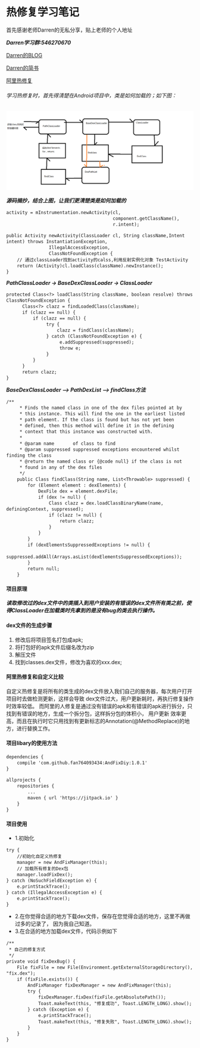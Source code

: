 # 热修复学习笔记

首先感谢老师Darren的无私分享，贴上老师的个人地址

***Darren学习群:546270670***

[Darren的BLOG](http://blog.csdn.net/z240336124/)

[Darren的简书](http://www.jianshu.com/p/c0ec2a7fc26a)

[阿里热修复](https://github.com/alibaba/AndFix)

###### 学习热修复时，首先得清楚在Android项目中，类是如何加载的；如下图：

![类的加载流程图](https://github.com/fan764093434/AndFixDiy/blob/master/images/class_loading.png)

***源码摘抄，结合上图，让我们更清楚类是如何加载的***
```
activity = mInstrumentation.newActivity(cl,
                                        component.getClassName(),
                                        r.intent);
```
```
public Activity newActivity(ClassLoader cl, String className,Intent intent) throws InstantiationException,
                IllegalAccessException,
                ClassNotFoundException {
    // 通过classLoader找到activity的calss,利用反射实例化对象 TestActivity
    return (Activity)cl.loadClass(className).newInstance();
}
```
***PathClassLoader  -> BaseDexClassLoader -> ClassLoader***
```
protected Class<?> loadClass(String className, boolean resolve) throws ClassNotFoundException {
      Class<?> clazz = findLoadedClass(className);
      if (clazz == null) {
          if (clazz == null) {
               try {
                   clazz = findClass(className);
               } catch (ClassNotFoundException e) {
                    e.addSuppressed(suppressed);
                    throw e;
               }
          }
      }
      return clazz;
}
```
***BaseDexClassLoader --> PathDexList --> findClass方法***
```
/**
     * Finds the named class in one of the dex files pointed at by
     * this instance. This will find the one in the earliest listed
     * path element. If the class is found but has not yet been
     * defined, then this method will define it in the defining
     * context that this instance was constructed with.
     *
     * @param name       of class to find
     * @param suppressed suppressed exceptions encountered whilst finding the class
     * @return the named class or {@code null} if the class is not
     * found in any of the dex files
     */
    public Class findClass(String name, List<Throwable> suppressed) {
        for (Element element : dexElements) {
            DexFile dex = element.dexFile;
            if (dex != null) {
                Class clazz = dex.loadClassBinaryName(name, definingContext, suppressed);
                if (clazz != null) {
                    return clazz;
                }
            }
        }
        if (dexElementsSuppressedExceptions != null) {
            suppressed.addAll(Arrays.asList(dexElementsSuppressedExceptions));
        }
        return null;
    }
```
#### 项目原理

***读取修改过的dex文件中的类插入到用户安装的有错误的dex文件所有类之前，使得ClassLoader在加载类时先拿到的是没有bug的类去执行操作。***

#### dex文件的生成步骤
1. 修改后将项目签名打包成apk;
2. 将打包好的apk文件后缀名改为zip
3. 解压文件
4. 找到classes.dex文件，修改为喜欢的xxx.dex;

#### 阿里热修复和自定义比较
自定义热修复是将所有的类生成的dex文件放入我们自己的服务器，每次用户打开项目时去做检测更新，这样会导致
dex文件过大，用户更新耗时，再执行修复操作时效率较低。
而阿里的人修复是通过没有错误的apk和有错误的apk进行拆分，只找到有错误的地方，生成一个拆分包，这样拆分包的体积小，
用户更新
效率更高，而且在执行时它只用找到有更新标志的Annotation(@MethodReplace)的地方，进行替换工作。
#### 项目libary的使用方法
```
dependencies {
    compile 'com.github.fan764093434:AndFixDiy:1.0.1'
}
```
```
allprojects {
    repositories {
        ...
        maven { url 'https://jitpack.io' }
    }
}
```
#### 项目使用
* 1.初始化
```
try {
    //初始化自定义热修复
    manager = new AndFixManager(this);
    // 加载所有修复的Dex包
    manager.loadFixDex();
} catch (NoSuchFieldException e) {
    e.printStackTrace();
} catch (IllegalAccessException e) {
    e.printStackTrace();
}
```
* 2.在你觉得合适的地方下载dex文件，保存在您觉得合适的地方，这里不再做过多的记录了，
   因为我自己知道。
* 3.在合适的地方加载dex文件，代码示例如下
```
/**
 * 自己的修复方式
 */
private void fixDexBug() {
    File fixFile = new File(Environment.getExternalStorageDirectory(), "fix.dex");
    if (fixFile.exists()) {
        AndFixManager fixDexManager = new AndFixManager(this);
        try {
            fixDexManager.fixDex(fixFile.getAbsolutePath());
            Toast.makeText(this, "修复成功", Toast.LENGTH_LONG).show();
        } catch (Exception e) {
            e.printStackTrace();
            Toast.makeText(this, "修复失败", Toast.LENGTH_LONG).show();
        }
    }
}
```

